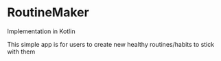 # RoutineMaker
Implementation in Kotlin

This simple app is for users to create new healthy routines/habits to stick with them
